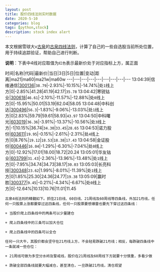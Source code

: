 ```yaml
---
layout: post
title: 股价四线法则实时数据
date: 2020-5-10
categories: blog
tags: [python,stock]
description: stock index alert
---
```



本文根据雪球大v[古泉](https://xueqiu.com/u/7148646888)的[古泉四线法则](https://xueqiu.com/7148646888/130498192)，计算了自己的一些自选股当前所处位置，用于持续追踪验证，帮助自己进行判断。

**说明**：下表中4线对应取值为`红色`表示最新价处于对应指标上方，属正面

时间|名称|代码|最新价|当日|3日|5日|位置|变动|距离|ma21|ma60|ma21w|ma60w
---|---|---|---|---|---|---|---|---
13:04:39|信维通信|[300136](https://xueqiu.com/S/SZ300136)|`38.79`|-2.93%|-10.15%|-14.74%|处`1`线上方|0|-2.85%|41.28|41.19|42.17|`35.78`
13:04:42|寒锐钴业|[300618](https://xueqiu.com/S/SZ300618)|`46.61`|-2.10%|-11.57%|-12.88%|处`0`线上方|0|-15.95%|50.01|53.19|62.04|58.05
13:04:48|中科创达|[300496](https://xueqiu.com/S/SZ300496)|`56.3`|-1.83%|-9.06%|-13.03%|处`1`线上方|0|2.83%|59.79|59.61|58.93|`43.97`
13:04:50|中科曙光|[603019](https://xueqiu.com/S/SH603019)|`36.36`|-3.91%|-13.37%|-10.56%|处`3`线上方|-1|10.15%|36.74|`34.30`|`33.45`|`28.65`
13:04:53|诺力股份|[603611](https://xueqiu.com/S/SH603611)|`19.95`|-0.15%|-2.61%|-2.31%|处`4`线上方|0|8.76%|`19.12`|`18.53`|`18.38`|`17.43`
13:04:58|金证股份|[600446](https://xueqiu.com/S/SH600446)|`16.04`|-1.29%|-6.30%|-7.04%|处`0`线上方|0|-12.92%|17.01|18.00|18.72|20.24
13:05:01|华友钴业|[603799](https://xueqiu.com/S/SH603799)|`31.43`|-2.36%|-13.96%|-13.48%|处`1`线上方|0|-7.95%|34.74|34.73|38.17|`30.03`
13:05:03|长亮科技|[300348](https://xueqiu.com/S/SZ300348)|`23.62`|1.99%|-8.01%|-11.39%|处`1`线上方|0|1.85%|25.30|24.36|24.77|`19.38`
13:05:09|赢时胜|[300377](https://xueqiu.com/S/SZ300377)|`9.45`|-0.21%|-4.34%|-6.67%|处`0`线上方|0|-12.64%|10.13|10.76|11.01|11.45

```
古泉4线法则的精髓如下。抓住21日线、60日线、21周线及60周线等四条线，外加21月线，任何一只股票上涨都要穿过这四条线，任何一只股票要想爆雷也要先下穿过这四条线：

+ 当股价爬上四条线中的两条可以少量建仓

+ 爬上四条线中的三条可以加大仓位

+ 爬上四条线中的四条可以全仓

任何一只大牛，其股价都会坚守在21月线上方，不会轻易跌破21月线；相反，每跌破四条线中一条就减一些仓位：

+ 21周线可做为多空分水岭及警戒线，股价在21周线及60周线下方就要十分慎重，多看少做

+ 跌破全部四条线就要大幅减仓，甚至清仓，一旦跌破21月线，清仓观望
```